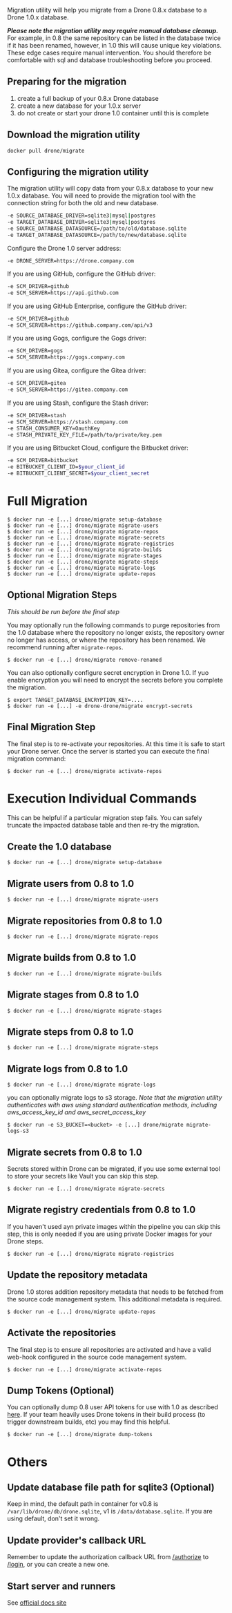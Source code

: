 Migration utility will help you migrate from a Drone 0.8.x database to a Drone 1.0.x database.

___Please note the migration utility may require manual database cleanup.___ For example, in 0.8 the same repository can be listed in the database twice if it has been renamed, however, in 1.0 this will cause unique key violations. These edge cases require manual intervention. You should therefore be comfortable with sql and database troubleshooting before you proceed.

## Preparing for the migration

1. create a full backup of your 0.8.x Drone database
2. create a new database for your 1.0.x server
3. do not create or start your drone 1.0 container until this is complete

## Download the migration utility

```
docker pull drone/migrate
```

## Configuring the migration utility

The migration utility will copy data from your 0.8.x database to your new 1.0.x database. You will need to provide the migration tool with the connection string for both the old and new database.

```sh
-e SOURCE_DATABASE_DRIVER=sqlite3|mysql|postgres
-e TARGET_DATABASE_DRIVER=sqlite3|mysql|postgres
-e SOURCE_DATABASE_DATASOURCE=/path/to/old/database.sqlite
-e TARGET_DATABASE_DATASOURCE=/path/to/new/database.sqlite
```

Configure the Drone 1.0 server address:

```
-e DRONE_SERVER=https://drone.company.com
```

If you are using GitHub, configure the GitHub driver:

```sh
-e SCM_DRIVER=github
-e SCM_SERVER=https://api.github.com
```

If you are using GitHub Enterprise, configure the GitHub driver:

```sh
-e SCM_DRIVER=github
-e SCM_SERVER=https://github.company.com/api/v3
```

If you are using Gogs, configure the Gogs driver:

```sh
-e SCM_DRIVER=gogs
-e SCM_SERVER=https://gogs.company.com
```

If you are using Gitea, configure the Gitea driver:

```sh
-e SCM_DRIVER=gitea
-e SCM_SERVER=https://gitea.company.com
```

If you are using Stash, configure the Stash driver:

```sh
-e SCM_DRIVER=stash
-e SCM_SERVER=https://stash.company.com
-e STASH_CONSUMER_KEY=OauthKey
-e STASH_PRIVATE_KEY_FILE=/path/to/private/key.pem
```

If you are using Bitbucket Cloud, configure the Bitbucket driver:

```sh
-e SCM_DRIVER=bitbucket
-e BITBUCKET_CLIENT_ID=$your_client_id
-e BITBUCKET_CLIENT_SECRET=$your_client_secret
```

# Full Migration


```
$ docker run -e [...] drone/migrate setup-database
$ docker run -e [...] drone/migrate migrate-users
$ docker run -e [...] drone/migrate migrate-repos
$ docker run -e [...] drone/migrate migrate-secrets
$ docker run -e [...] drone/migrate migrate-registries
$ docker run -e [...] drone/migrate migrate-builds
$ docker run -e [...] drone/migrate migrate-stages
$ docker run -e [...] drone/migrate migrate-steps
$ docker run -e [...] drone/migrate migrate-logs
$ docker run -e [...] drone/migrate update-repos
```

## Optional Migration Steps

_This should be run before the final step_

You may optionally run the following commands to purge repositories from the 1.0 database where the repository no longer exists, the repository owner no longer has access, or where the repository has been renamed. We recommend running after `migrate-repos`.

```
$ docker run -e [...] drone/migrate remove-renamed
```

You can also optionally configure secret encryption in Drone 1.0. If yuo enable encryption you will need to encrypt the secrets before you complete the migration.

```
$ export TARGET_DATABASE_ENCRYPTION_KEY=....
$ docker run -e [...] -e drone-drone/migrate encrypt-secrets
```

## Final Migration Step

The final step is to re-activate your repositories. At this time it is safe to start your Drone server. Once the server is started you can execute the final migration command:

```
$ docker run -e [...] drone/migrate activate-repos
```

# Execution Individual Commands

This can be helpful if a particular migration step fails. You can safely truncate the impacted database table and then re-try the migration.

## Create the 1.0 database

```shell
$ docker run -e [...] drone/migrate setup-database
```

## Migrate users from 0.8 to 1.0

```shell
$ docker run -e [...] drone/migrate migrate-users
```

## Migrate repositories from 0.8 to 1.0

```shell
$ docker run -e [...] drone/migrate migrate-repos
```

## Migrate builds from 0.8 to 1.0

```shell
$ docker run -e [...] drone/migrate migrate-builds
```

## Migrate stages from 0.8 to 1.0

```shell
$ docker run -e [...] drone/migrate migrate-stages
```

## Migrate steps from 0.8 to 1.0

```shell
$ docker run -e [...] drone/migrate migrate-steps
```

## Migrate logs from 0.8 to 1.0

```shell
$ docker run -e [...] drone/migrate migrate-logs
```

you can optionally migrate logs to s3 storage. _Note that the migration utility authenticates with aws using standard authentication methods, including aws_access_key_id and aws_secret_access_key_


```shell
$ docker run -e S3_BUCKET=<bucket> -e [...] drone/migrate migrate-logs-s3
```

## Migrate secrets from 0.8 to 1.0

Secrets stored within Drone can be migrated, if you use some external tool to store your secrets like Vault you can skip this step.

```shell
$ docker run -e [...] drone/migrate migrate-secrets
```

## Migrate registry credentials from 0.8 to 1.0

If you haven't used ayn private images within the pipeline you can skip this step, this is only needed if you are using private Docker images for your Drone steps.

```shell
$ docker run -e [...] drone/migrate migrate-registries
```

## Update the repository metadata

Drone 1.0 stores addition repository metadata that needs to be fetched from the source code management system. This additional metadata is required.

```shell
$ docker run -e [...] drone/migrate update-repos
```

## Activate the repositories

The final step is to ensure all repositories are activated and have a valid web-hook configured in the source code management system.

```shell
$ docker run -e [...] drone/migrate activate-repos
```

## Dump Tokens (Optional)

You can optionally dump 0.8 user API tokens for use with 1.0 as described [here](https://github.com/drone/drone/issues/2713). If your team heavily uses Drone tokens in their build process (to trigger downstream builds, etc) you may find this helpful.

```shell
$ docker run -e [...] drone/migrate dump-tokens
```

# Others

## Update database file path for sqlite3 (Optional)

Keep in mind, the default path in container for v0.8 is `/var/lib/drone/db/drone.sqlite`, v1 is `/data/database.sqlite`. If you are using default, don't set it wrong.

## Update provider's callback URL

Remember to update the authorization callback URL from [/authorize](https://0-8-0.docs.drone.io/install-for-github/) to [/login](https://docs.drone.io/server/provider/github/), or you can create a new one.

## Start server and runners

See [official docs site](https://docs.drone.io/)
